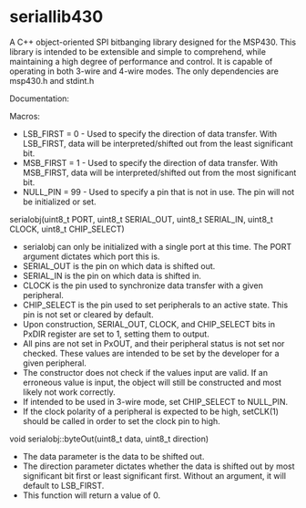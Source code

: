 # seriallib430
A C++ object-oriented SPI bitbanging library designed for the MSP430. This library is intended to be extensible and simple to comprehend, while maintaining a high degree of performance and control. It is capable of operating in both 3-wire and 4-wire modes. The only dependencies are msp430.h and stdint.h

Documentation:

  Macros:
   - LSB_FIRST = 0 - Used to specify the direction of data transfer. With LSB_FIRST, data will be interpreted/shifted out from the least significant bit.
   - MSB_FIRST = 1 - Used to specify the direction of data transfer. With MSB_FIRST, data will be interpreted/shifted out from the most significant bit.
   - NULL_PIN = 99 - Used to specify a pin that is not in use. The pin will not be initialized or set.
    

serialobj(uint8_t PORT, uint8_t SERIAL_OUT, uint8_t SERIAL_IN, uint8_t CLOCK, uint8_t CHIP_SELECT)
  - serialobj can only be initialized with a single port at this time. The PORT argument dictates which port this is.
  - SERIAL_OUT is the pin on which data is shifted out.  
  - SERIAL_IN is the pin on which data is shifted in.
  - CLOCK is the pin used to synchronize data transfer with a given peripheral.
  - CHIP_SELECT is the pin used to set peripherals to an active state. This pin is not set or cleared by default.
  - Upon construction, SERIAL_OUT, CLOCK, and CHIP_SELECT bits in PxDIR register are set to 1, setting them to output.
  - All pins are not set in PxOUT, and their peripheral status is not set nor checked. These values are intended to be set by the developer for a given         peripheral.
  - The constructor does not check if the values input are valid. If an erroneous value is input, the object will still be constructed and most likely not     work correctly. 
  - If intended to be used in 3-wire mode, set CHIP_SELECT to NULL_PIN.
  - If the clock polarity of a peripheral is expected to be high, setCLK(1) should be called in order to set the clock pin to high.

void serialobj::byteOut(uint8_t data, uint8_t direction)
  - The data parameter is the data to be shifted out.
  - The direction parameter dictates whether the data is shifted out by most significant bit first or least significant first. Without an argument, it will     default to LSB_FIRST.
  - This function will return a value of 0.
